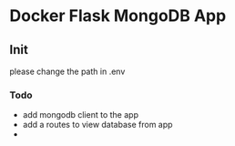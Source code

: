 # Docker Flask MongoDB App

## Init

please change the path in .env

### Todo

- add mongodb client to the app
- add a routes to view database from app
- 
